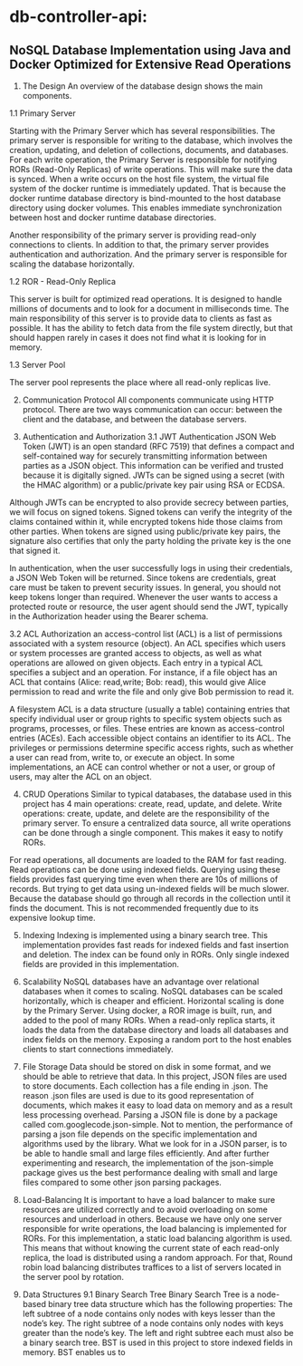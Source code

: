 # db-controller-api: 
## NoSQL Database Implementation using Java and Docker Optimized for Extensive Read Operations

1. The Design
An overview of the database design shows the main components.












1.1 Primary Server

Starting with the Primary Server which has several responsibilities. The primary server is responsible for writing to the database, which involves the creation, updating, and deletion of collections, documents, and databases. For each write operation, the Primary Server is responsible for notifying RORs (Read-Only Replicas) of write operations. This will make sure the data is synced. When a write occurs on the host file system, the virtual file system of the docker runtime is immediately updated. That is because the docker runtime database directory is bind-mounted to the host database directory using docker volumes. This enables immediate synchronization between host and docker runtime database directories. 

Another responsibility of the primary server is providing read-only connections to clients. In addition to that, the primary server provides authentication and authorization. And the primary server is responsible for scaling the database horizontally.

1.2 ROR - Read-Only Replica

This server is built for optimized read operations. It is designed to handle millions of documents and to look for a document in milliseconds time. The main responsibility of this server is to provide data to clients as fast as possible. It has the ability to fetch data from the file system directly, but that should happen rarely in cases it does not find what it is looking for in memory. 
 
1.3 Server Pool

The server pool represents the place where all read-only replicas live. 










2. Communication Protocol
All components communicate using HTTP protocol. There are two ways communication can occur: between the client and the database, and between the database servers. 




























3. Authentication and Authorization
3.1 JWT Authentication
JSON Web Token (JWT) is an open standard (RFC 7519) that defines a compact and self-contained way for securely transmitting information between parties as a JSON object. This information can be verified and trusted because it is digitally signed. JWTs can be signed using a secret (with the HMAC algorithm) or a public/private key pair using RSA or ECDSA.

Although JWTs can be encrypted to also provide secrecy between parties, we will focus on signed tokens. Signed tokens can verify the integrity of the claims contained within it, while encrypted tokens hide those claims from other parties. When tokens are signed using public/private key pairs, the signature also certifies that only the party holding the private key is the one that signed it.

In authentication, when the user successfully logs in using their credentials, a JSON Web Token will be returned. Since tokens are credentials, great care must be taken to prevent security issues. In general, you should not keep tokens longer than required.
Whenever the user wants to access a protected route or resource, the user agent should send the JWT, typically in the Authorization header using the Bearer schema.

3.2 ACL Authorization
an access-control list (ACL) is a list of permissions associated with a system resource (object). An ACL specifies which users or system processes are granted access to objects, as well as what operations are allowed on given objects. Each entry in a typical ACL specifies a subject and an operation. For instance, if a file object has an ACL that contains (Alice: read,write; Bob: read), this would give Alice permission to read and write the file and only give Bob permission to read it.

A filesystem ACL is a data structure (usually a table) containing entries that specify individual user or group rights to specific system objects such as programs, processes, or files. These entries are known as access-control entries (ACEs). Each accessible object contains an identifier to its ACL. The privileges or permissions determine specific access rights, such as whether a user can read from, write to, or execute an object. In some implementations, an ACE can control whether or not a user, or group of users, may alter the ACL on an object.




4. CRUD Operations
Similar to typical databases, the database used in this project has 4 main operations: create, read, update, and delete. Write operations: create, update, and delete are the responsibility of the primary server. To ensure a centralized data source, all write operations can be done through a single component. This makes it easy to notify RORs. 

For read operations, all documents are loaded to the RAM for fast reading. Read operations can be done using indexed fields. Querying using these fields provides fast querying time even when there are 10s of millions of records. But trying to get data using un-indexed fields will be much slower. Because the database should go through all records in the collection until it finds the document. This is not recommended frequently due to its expensive lookup time. 








5. Indexing
Indexing is implemented using a binary search tree. This implementation provides fast reads for indexed fields and fast insertion and deletion. The index can be found only in RORs. Only single indexed fields are provided in this implementation.













6. Scalability
NoSQL databases have an advantage over relational databases when it comes to scaling. NoSQL databases can be scaled horizontally, which is cheaper and efficient. Horizontal scaling is done by the Primary Server. Using docker, a ROR image is built, run, and added to the pool of many RORs. When a read-only replica starts, it loads the data from the database directory and loads all databases and index fields on the memory. Exposing a random port to the host enables clients to start connections immediately. 































7. File Storage
Data should be stored on disk in some format, and we should be able to retrieve that data. In this project, JSON files are used to store documents. Each collection has a file ending in .json. The reason .json files are used is due to its good representation of documents, which makes it easy to load data on memory and as a result less processing overhead. Parsing a JSON file is done by a package called com.googlecode.json-simple. Not to mention, the performance of parsing a json file depends on the specific implementation and algorithms used by the library. What we look for in a JSON parser, is to be able to handle small and large files efficiently. And after further experimenting and research, the implementation of the json-simple package gives us the best performance dealing with small and large files compared to some other json parsing packages. 









8. Load-Balancing
It is important to have a load balancer to make sure resources are utilized correctly and to avoid overloading on some resources and underload in others. Because we have only one server responsible for write operations, the load balancing is implemented for RORs. For this implementation, a static load balancing algorithm is used. This means that without knowing the current state of each read-only replica, the load is distributed using a random approach. For that, Round robin load balancing distributes traffices to a list of servers located in the server pool by rotation.

























9. Data Structures
9.1 Binary Search Tree
Binary Search Tree is a node-based binary tree data structure which has the following properties:
The left subtree of a node contains only nodes with keys lesser than the node’s key.
The right subtree of a node contains only nodes with keys greater than the node’s key.
The left and right subtree each must also be a binary search tree.
BST is used in this project to store indexed fields in memory. BST enables us to 
